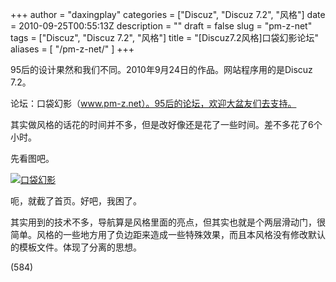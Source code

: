+++
author = "daxingplay"
categories = ["Discuz", "Discuz 7.2", "风格"]
date = 2010-09-25T00:55:13Z
description = ""
draft = false
slug = "pm-z-net"
tags = ["Discuz", "Discuz 7.2", "风格"]
title = "[Discuz7.2风格]口袋幻影论坛"
aliases = [
    "/pm-z-net/"
]
+++


95后的设计果然和我们不同。2010年9月24日的作品。网站程序用的是Discuz 7.2。

论坛：口袋幻影（www.pm-z.net）。95后的论坛，欢迎大盆友们去支持。

其实做风格的话花的时间并不多，但是改好像还是花了一些时间。差不多花了6个小时。

先看图吧。

[![](https://daxingplay.me/wp-content/uploads/2010/09/.jpg-610x1024.jpg "口袋幻影")](https://daxingplay.me/wp-content/uploads/2010/09/-e1285351120786.jpg)

呃，就截了首页。好吧，我困了。

其实用到的技术不多，导航算是风格里面的亮点，但其实也就是个两层滑动门，很简单。风格的一些地方用了负边距来造成一些特殊效果，而且本风格没有修改默认的模板文件。体现了分离的思想。

 (584)


